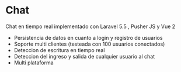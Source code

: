 # Chat
Chat en tiempo real implementado con Laravel 5.5 , Pusher JS y Vue 2

* Persistencia de datos en cuanto a login y registro de usuarios
* Soporte multi clientes (testeada con 100 usuarios conectados)
* Deteccion de escritura en tiempo real
* Deteccion del ingreso y salida de cualquier usuario al chat
* Multi plataforma
